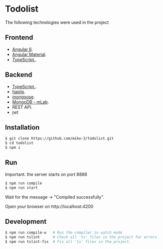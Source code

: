 # Todolist

The following technologies were used in the project

## Frontend

- [Angular 6](https://angular.io/).
- [Angular Material](https://material.angular.io/).
- [TypeScript.](https://www.typescriptlang.org/).

## Backend

- [TypeScript.](https://www.typescriptlang.org/).
- [hapijs](https://hapijs.com/).
- [mongoose](https://mongoosejs.com/).
- [MongoDB - mLab](https://mlab.com).
- REST API.
- jwt

## Installation

```sh
$ git clone https://github.com/mike-3/todolist.git
$ cd todolist
$ npm i
```

## Run

Important. the server starts on port 8888

```sh
$ npm run compile
$ npm run start
```
Wait for the message -> "Compiled successfully".

Open your browser on http://localhost:4200

## Development

```sh
$ npm run compile-w   # Run the compiler in watch mode
$ npm run tslint      # Check all 'ts' files in the project for errors.
$ npm run tslint-fix  # Fix all 'ts' files in the project.

```

